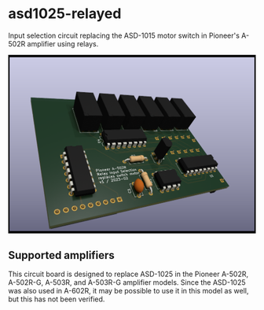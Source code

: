 # asd1025-relayed
Input selection circuit replacing the ASD-1015 motor switch in Pioneer's A-502R amplifier using relays.

![3D rendering of the circuit board](3D-rendering.png)

## Supported amplifiers
This circuit board is designed to replace ASD-1025 in the Pioneer A-502R, A-502R-G, A-503R, and A-503R-G amplifier models. Since the ASD-1025 was also used in A-602R, it may be possible to use it in this model as well, but this has not been verified.
